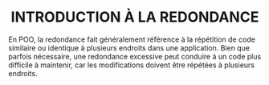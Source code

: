 <h1 align="center" id="title">
INTRODUCTION À LA REDONDANCE
</h1>

<p id="description">
En POO, la redondance fait généralement référence à la répétition de code similaire ou identique à
plusieurs endroits dans une application. Bien que parfois nécessaire, une redondance excessive peut
conduire à un code plus difficile à maintenir, car les modifications doivent être répétées à plusieurs
endroits.
</p>